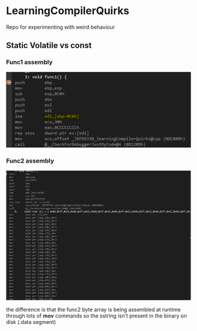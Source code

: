 # LearningCompilerQuirks
Repo for experimenting with weird behaviour

## Static Volatile vs const

### Func1 assembly
![alt_text](https://github.com/sebiiV/learningCompilerQuirks/blob/master/screenshots/func1.png?raw=true)
### Func2 assembly
![alt_text](https://github.com/sebiiV/learningCompilerQuirks/blob/master/screenshots/func2.png?raw=true)


the difference is that the func2 byte array is being assembled at runtime through lots of **mov** commands so the sstring isn't present in the binary on disk (.data segment)
